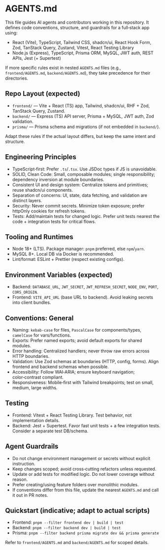 # AGENTS.md

This file guides AI agents and contributors working in this repository. It defines code conventions, structure, and guardrails for a full‑stack app using:

- React (Vite), TypeScript, Tailwind CSS, shadcn/ui, React Hook Form, Zod, TanStack Query, Zustand, Vitest, React Testing Library
- Node.js (Express), TypeScript, Prisma ORM, MySQL, JWT auth, REST APIs, Jest (+ Supertest)

If more specific rules exist in nested `AGENTS.md` files (e.g., `frontend/AGENTS.md`, `backend/AGENTS.md`), they take precedence for their directories.

## Repo Layout (expected)

- `frontend/` — Vite + React (TS) app, Tailwind, shadcn/ui, RHF + Zod, TanStack Query, Zustand.
- `backend/` — Express (TS) API server, Prisma + MySQL, JWT auth, Zod validation.
- `prisma/` — Prisma schema and migrations (if not embedded in `backend/`).

Adapt these rules if the actual layout differs, but keep the same intent and structure.

## Engineering Principles

- TypeScript‑first: Prefer `.ts`/`.tsx`. Use JSDoc types if JS is unavoidable.
- SOLID, Clean Code: Small, composable modules; single responsibility; dependency inversion at module boundaries.
- Consistent UI and design system: Centralize tokens and primitives; reuse shadcn/ui components.
- Separation of concerns: UI, state, data fetching, and validation are distinct layers.
- Security: Never commit secrets. Minimize token exposure; prefer httpOnly cookies for refresh tokens.
- Tests: Add/maintain tests for changed logic. Prefer unit tests nearest the code + integration tests for critical flows.

## Tooling and Runtimes

- Node 18+ (LTS). Package manager: `pnpm` preferred, else `npm`/`yarn`.
- MySQL 8+. Local DB via Docker is recommended.
- Lint/format: ESLint + Prettier (respect existing configs).

## Environment Variables (expected)

- Backend: `DATABASE_URL`, `JWT_SECRET`, `JWT_REFRESH_SECRET`, `NODE_ENV`, `PORT`, `CORS_ORIGIN`.
- Frontend: `VITE_API_URL` (base URL to backend). Avoid leaking secrets into client bundles.

## Conventions: General

- Naming: `kebab-case` for files, `PascalCase` for components/types, `camelCase` for vars/functions.
- Exports: Prefer named exports; avoid default exports for shared modules.
- Error handling: Centralized handlers; never throw raw errors across HTTP boundaries.
- Validation: Use Zod schemas at boundaries (HTTP, config, forms). Align frontend and backend schemas when possible.
- Accessibility: Follow WAI‑ARIA; ensure keyboard navigation; color‑contrast compliant.
- Responsiveness: Mobile‑first with Tailwind breakpoints; test on small, medium, large widths.

## Testing

- Frontend: Vitest + React Testing Library. Test behavior, not implementation details.
- Backend: Jest + Supertest. Favor fast unit tests + a few integration tests. Consider a separate test DB/schema.

## Agent Guardrails

- Do not change environment management or secrets without explicit instruction.
- Keep changes scoped; avoid cross‑cutting refactors unless requested.
- Update or add tests for modified logic. Do not lower coverage without reason.
- Prefer creating/using feature folders over monolithic modules.
- If conventions differ from this file, update the nearest `AGENTS.md` and call it out in PR notes.

## Quickstart (indicative; adapt to actual scripts)

- Frontend: `pnpm --filter frontend dev | build | test`
- Backend: `pnpm --filter backend dev | build | test`
- Prisma: `pnpm --filter backend prisma migrate dev && prisma generate`

Refer to `frontend/AGENTS.md` and `backend/AGENTS.md` for scoped details.
